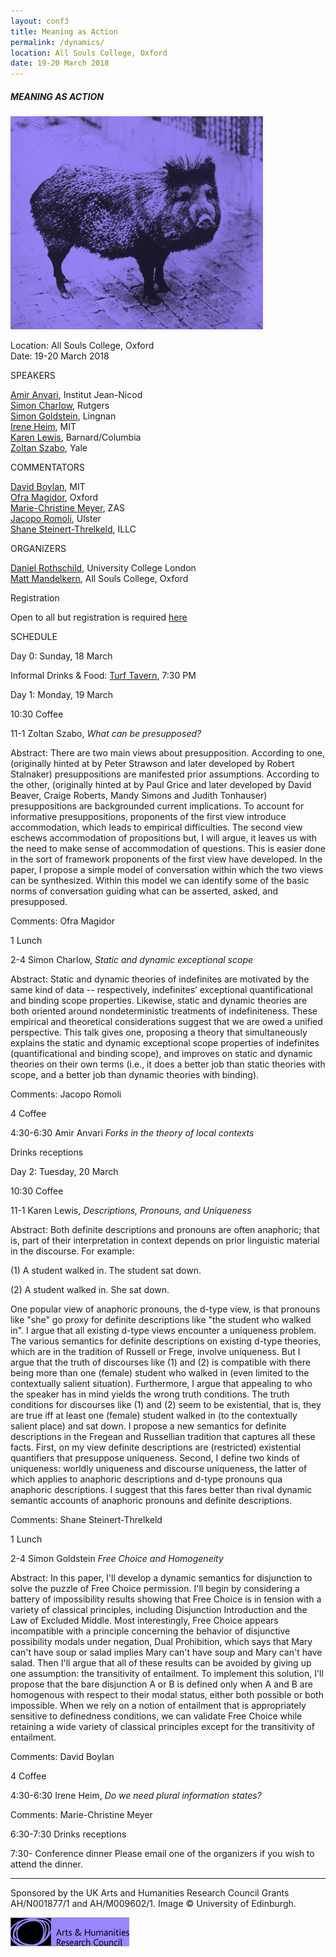 ```yaml
---
layout: conf3
title: Meaning as Action
permalink: /dynamics/
location: All Souls College, Oxford
date: 19-20 March 2018
---
```



#####  MEANING AS ACTION



![PIG](/pig.jpg)

Location: All Souls College, Oxford <br>
Date: 19-20 March 2018


<div class="title"> SPEAKERS </div>

[Amir Anvari](https://sites.google.com/site/amiraanvari/), Institut Jean-Nicod <br>
[Simon Charlow](https://simoncharlow.com/), Rutgers <br>
[Simon Goldstein](http://simondgoldstein.com/), Lingnan <br>
[Irene Heim](http://linguistics.mit.edu/user/heim/), MIT <br>
[Karen Lewis](http://www.columbia.edu/~kl2663/), Barnard/Columbia <br>
[Zoltan Szabo](http://campuspress.yale.edu/zoltanszabo/), Yale

<div class="title"> COMMENTATORS </div>


[David Boylan](https://davidhboylan.weebly.com/), MIT <br>
[Ofra Magidor](http://www.magidor.com/), Oxford <br>
[Marie-Christine Meyer](http://www.zas.gwz-berlin.de/mitarbeiter_meyer.html), ZAS <br>
[Jacopo Romoli](http://www.jacoporomoli.com/), Ulster <br>
[Shane Steinert-Threlkeld](http://shane.st/), ILLC

<div class="title"> ORGANIZERS </div>

[Daniel Rothschild](http://danielrothschild.com/), University College London <br>
[Matt Mandelkern](http://users.ox.ac.uk/~sfop0776/), All Souls College, Oxford

<div class="title"> Registration </div>

Open to all but registration is required [here](https://docs.google.com/forms/d/e/1FAIpQLSdMHLpawGFzlwa_IryMNWIciA_gtpGBZc2KlNuHh-NDOg0bjQ/viewform?usp=sf_link)

<div class="title"> SCHEDULE </div>

<span class ="titleblack"> Day 0: Sunday, 18 March  </span>

Informal Drinks & Food: [Turf Tavern](https://goo.gl/maps/bPmPBaSBzq72), 7:30 PM

<span class ="titleblack"> Day 1: Monday, 19 March  </span>

<span class ="titleblack"> 10:30 Coffee </span>

<span class ="titleblack"> 11-1 Zoltan Szabo, *What can be presupposed?* </span>

Abstract: There are two main views about presupposition. According to one, (originally hinted at by Peter Strawson and later developed by Robert Stalnaker) presuppositions are manifested prior assumptions. According to the other, (originally hinted at by Paul Grice and later developed by David Beaver, Craige Roberts, Mandy Simons and Judith Tonhauser) presuppositions are backgrounded current implications. To account for informative presuppositions, proponents of the first view introduce accommodation, which leads to empirical difficulties. The second view eschews accommodation of propositions but, I will argue, it leaves us with the need to make sense of accommodation of questions. This is easier done in the sort of framework proponents of the first view have developed. In the paper, I propose a simple model of conversation within which the two views can be synthesized. Within this model we can identify some of the basic norms of conversation guiding what can be asserted, asked, and presupposed.  

Comments: Ofra Magidor

<span class ="titleblack"> 1 Lunch </span>


<span class ="titleblack"> 2-4 Simon Charlow, *Static and dynamic exceptional scope* </span>

Abstract: Static and dynamic theories of indefinites are motivated by the same kind of data -- respectively, indefinites’ exceptional quantificational and binding scope properties. Likewise, static and dynamic theories are both oriented around nondeterministic treatments of indefiniteness. These empirical and theoretical considerations suggest that we are owed a unified perspective. This talk gives one, proposing a theory that simultaneously explains the static and dynamic exceptional scope properties of indefinites (quantificational and binding scope), and improves on static and dynamic theories on their own terms (i.e., it does a better job than static theories with scope, and a better job than dynamic theories with binding).

Comments: Jacopo Romoli

<span class ="titleblack"> 4 Coffee </span>


<span class ="titleblack"> 4:30-6:30 Amir Anvari  *Forks in the theory of local contexts*</span>

<span class ="titleblack"> Drinks receptions </span>

<span class ="titleblack"> Day 2: Tuesday, 20 March  </span>

<span class ="titleblack"> 10:30 Coffee </span>

<span class ="titleblack"> 11-1 Karen Lewis, *Descriptions, Pronouns, and Uniqueness* </span>

Abstract: Both definite descriptions and pronouns are often anaphoric; that is, part of their interpretation in context depends on prior linguistic material in the discourse.  For example:

(1)  A student walked in. The student sat down.

(2)  A student walked in. She sat down.

One popular view of anaphoric pronouns, the d-type view, is that pronouns like "she" go proxy for definite descriptions like "the student who walked in". I argue that all existing d-type views encounter a uniqueness problem.  The various semantics for definite descriptions on existing d-type theories, which are in the tradition of Russell or Frege, involve uniqueness.  But I argue that the truth of discourses like (1) and (2) is compatible with there being more than one (female) student who walked in (even limited to the contextually salient situation).  Furthermore, I argue that appealing to who the speaker has in mind yields the wrong truth conditions.  The truth conditions for discourses like (1) and (2) seem to be existential, that is, they are true iff at least one (female) student walked in (to the contextually salient place) and sat down. I propose a new semantics for definite descriptions in the Fregean and Russellian tradition that captures all these facts.  First, on my view definite descriptions are (restricted) existential quantifiers that presuppose uniqueness.  Second, I define two kinds of uniqueness: worldly uniqueness and discourse uniqueness, the latter of which applies to anaphoric descriptions and d-type pronouns qua anaphoric descriptions.  I suggest that this fares better than rival dynamic semantic accounts of anaphoric pronouns and definite descriptions.  

Comments: Shane Steinert-Threlkeld

<span class ="titleblack"> 1 Lunch </span>

<span class ="titleblack"> 2-4 Simon Goldstein *Free Choice and Homogeneity* </span>

Abstract: In this paper, I'll develop a dynamic semantics for disjunction to solve the puzzle of Free Choice permission. I'll begin by considering a battery of impossibility results showing that Free Choice is in tension with a variety of classical principles, including Disjunction Introduction and the Law of Excluded Middle. Most interestingly, Free Choice appears incompatible with a principle concerning the behavior of disjunctive possibility modals under negation, Dual Prohibition, which says that Mary can't have soup or salad implies Mary can't have soup and Mary can't have salad. Then I'll argue that all of these results can be avoided by giving up one assumption: the transitivity of entailment. To implement this solution, I'll propose that the bare disjunction A or B is defined only when A and B are homogenous with respect to their modal status, either both possible or both impossible. When we rely on a notion of entailment that is appropriately sensitive to definedness conditions, we can validate Free Choice while retaining a wide variety of classical principles except for the transitivity of entailment.

Comments: David Boylan

<span class ="titleblack"> 4 Coffee </span>

<span class ="titleblack"> 4:30-6:30 Irene Heim, *Do we need plural information states?* </span>

Comments: Marie-Christine Meyer

<span class ="titleblack"> 6:30-7:30 Drinks receptions </span>

<span class ="titleblack"> 7:30- Conference dinner </span>
Please email one of the organizers if you wish to attend the dinner.

---

<span class ="smaller">
Sponsored by the UK Arts and Humanities Research Council Grants AH/N001877/1 and AH/M009602/1. Image © University of Edinburgh.
</span>


![AHRC](/ahrclavendar.jpg)
